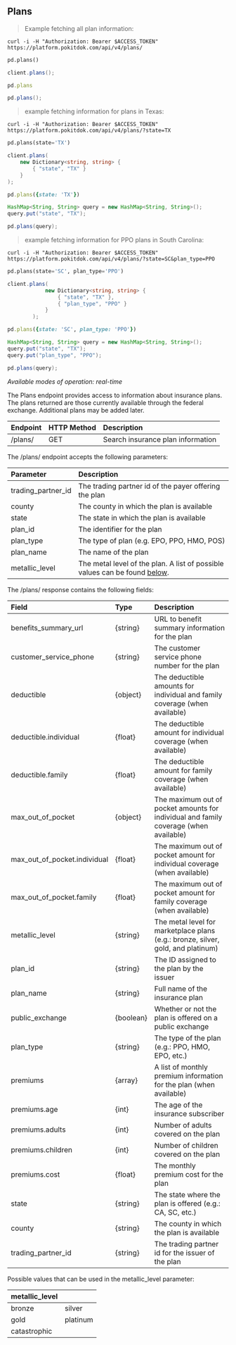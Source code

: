 ## Plans
> Example fetching all plan information:

```shell
curl -i -H "Authorization: Bearer $ACCESS_TOKEN" https://platform.pokitdok.com/api/v4/plans/
```

```python
pd.plans()
```

```csharp
client.plans();
```

```ruby
pd.plans
```

```java
pd.plans();
```

> example fetching information for plans in Texas:

```shell
curl -i -H "Authorization: Bearer $ACCESS_TOKEN" https://platform.pokitdok.com/api/v4/plans/?state=TX
```

```python
pd.plans(state='TX')
```

```csharp
client.plans(
	new Dictionary<string, string> {
		{ "state", "TX" }
	}
);
```

```ruby
pd.plans({state: 'TX'})
```

```java
HashMap<String, String> query = new HashMap<String, String>();
query.put("state", "TX");

pd.plans(query);
```

> example fetching information for PPO plans in South Carolina:

```shell
curl -i -H "Authorization: Bearer $ACCESS_TOKEN" https://platform.pokitdok.com/api/v4/plans/?state=SC&plan_type=PPO
```

```python
pd.plans(state='SC', plan_type='PPO')
```

```csharp
client.plans(
			new Dictionary<string, string> {
				{ "state", "TX" },
				{ "plan_type", "PPO" }
			}
		);
```

```ruby
pd.plans({state: 'SC', plan_type: 'PPO'})
```

```java
HashMap<String, String> query = new HashMap<String, String>();
query.put("state", "TX");
query.put("plan_type", "PPO");

pd.plans(query);
```

*Available modes of operation: real-time*

The Plans endpoint provides access to information about insurance plans.
The plans returned are those currently available through the federal exchange.
Additional plans may be added later.

| Endpoint | HTTP Method | Description                       |
|:---------|:------------|:----------------------------------|
| /plans/  | GET         | Search insurance plan information |

The /plans/ endpoint accepts the following parameters:

| Parameter          | Description                                           										 |
|:-------------------|:----------------------------------------------------------------------------------------------|
| trading_partner_id | The trading partner id of the payer offering the plan 										 |
| county             | The county in which the plan is available             										 |
| state              | The state in which the plan is available              										 |
| plan_id            | The identifier for the plan                           										 |
| plan_type          | The type of plan (e.g. EPO, PPO, HMO, POS)            										 |
| plan_name          | The name of the plan                                  										 |
| metallic_level     | The metal level of the plan. A list of possible values can be found [below](#metallic_level). |

The /plans/ response contains the following fields:

| Field                        | Type     | Description                                                                           |
|:-----------------------------|:---------|:--------------------------------------------------------------------------------------|
| benefits_summary_url         | {string} | URL to benefit summary information for the plan                                       |
| customer_service_phone       | {string} | The customer service phone number for the plan                                        |
| deductible                   | {object} | The deductible amounts for individual and family coverage (when available)            |
| deductible.individual        | {float}  | The deductible amount for individual coverage (when available)                        |
| deductible.family            | {float}  | The deductible amount for family coverage (when available)                            |
| max_out_of_pocket            | {object} | The maximum out of pocket amounts for individual and family coverage (when available) |
| max_out_of_pocket.individual | {float}  | The maximum out of pocket amount for individual coverage (when available)             |
| max_out_of_pocket.family     | {float}  | The maximum out of pocket amount for family coverage (when available)                 |
| metallic_level               | {string} | The metal level for marketplace plans (e.g.: bronze, silver, gold, and platinum)      |
| plan_id                      | {string} | The ID assigned to the plan by the issuer                                             |
| plan_name                    | {string} | Full name of the insurance plan                                                       |
| public_exchange              | {boolean}| Whether or not the plan is offered on a public exchange                               |
| plan_type                    | {string} | The type of the plan (e.g.: PPO, HMO, EPO, etc.)                                      |
| premiums                     | {array}  | A list of monthly premium information for the plan (when available)                   |
| premiums.age                 | {int}    | The age of the insurance subscriber                                                   |
| premiums.adults              | {int}    | Number of adults covered on the plan                                                  |
| premiums.children            | {int}    | Number of children covered on the plan                                                |
| premiums.cost                | {float}  | The monthly premium cost for the plan                                                 |
| state                        | {string} | The state where the plan is offered (e.g.: CA, SC, etc.)                              |
| county                       | {string} | The county in which the plan is available   	  	                                  |
| trading_partner_id           | {string} | The trading partner id for the issuer of the plan                                     |

<a name="metallic_level"></a>
Possible values that can be used in the metallic_level parameter:

| metallic_level     |                 |
|:-------------------|:----------------|
| bronze   	         | silver          |
| gold               | platinum        |
| catastrophic       |                 |
